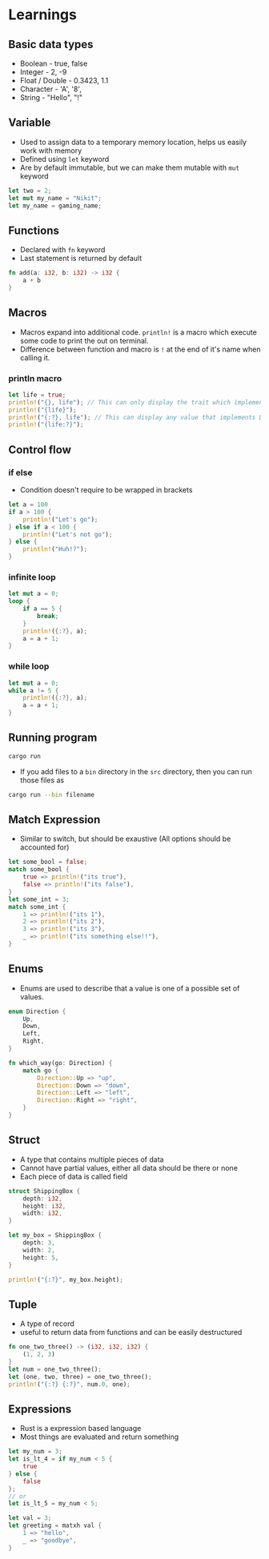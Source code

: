 # Learnings

## Basic data types
- Boolean - true, false
- Integer - 2, -9
- Float / Double - 0.3423, 1.1
- Character - 'A', '8',
- String - "Hello", "!"

## Variable
- Used to assign data to a temporary memory location, helps us easily work with memory
- Defined using `let` keyword
- Are by default immutable, but we can make them mutable with `mut` keyword
```rust
let two = 2;
let mut my_name = "Nikit";
let my_name = gaming_name;
```

## Functions
- Declared with `fn` keyword
- Last statement is returned by default
```rust
fn add(a: i32, b: i32) -> i32 {
    a + b
}
```

## Macros
- Macros expand into additional code. `println!` is a macro which execute some code to print the out on terminal.
- Difference between function and macro is `!` at the end of it's name when calling it.

### println macro
```rust
let life = true;
println!("{}, life"); // This can only display the trait which implements Display trait
println!("{life}");
println!("{:?}, life"); // This can display any value that implements Debug trait
println!("{life:?}");
```

## Control flow

### if else
- Condition doesn't require to be wrapped in brackets
```rust
let a = 100
if a > 100 {
    println!("Let's go");
} else if a < 100 {
    println!("Let's not go");
} else {
    println!("Huh!?");
}
```

### infinite loop
```rust
let mut a = 0;
loop {
    if a == 5 {
        break;
    }
    println!({:?}, a);
    a = a + 1;
}
```

### while loop
```rust
let mut a = 0;
while a != 5 {
    println!({:?}, a);
    a = a + 1;
}
```

## Running program
```bash
cargo run
```

- If you add files to a `bin` directory in the `src` directory, then you can run those files as
```bash
cargo run --bin filename
```

## Match Expression
- Similar to switch, but should be exaustive (All options should be accounted for)
```rust
let some_bool = false;
match some_bool {
    true => println!("its true"),
    false => println!("its false"),
}
let some_int = 3;
match some_int {
    1 => println!("its 1"),
    2 => println!("its 2"),
    3 => println!("its 3"),
    _ => println!("its something else!!"),
}
```

## Enums
- Enums are used to describe that a value is one of a possible set of values.
```rust
enum Direction {
    Up,
    Down,
    Left,
    Right,
}

fn which_way(go: Direction) {
    match go {  
        Direction::Up => "up",
        Direction::Down => "down",
        Direction::Left => "left",
        Direction::Right => "right",
    }
}
```

## Struct
- A type that contains multiple pieces of data
- Cannot have partial values, either all data should be there or none
- Each piece of data is called field
```rust
struct ShippingBox {
    depth: i32,
    height: i32,
    width: i32,
}

let my_box = ShippingBox {
    depth: 3,
    width: 2,
    height: 5,
}

println!("{:?}", my_box.height);
```

## Tuple
- A type of record
- useful to return data from functions and can be easily destructured
```rust
fn one_two_three() -> (i32, i32, i32) {
    (1, 2, 3)
}
let num = one_two_three();
let (one, two, three) = one_two_three();
println!("{:?} {:?}", num.0, one);
```

## Expressions
- Rust is a expression based language
- Most things are evaluated and return something
```rust
let my_num = 3;
let is_lt_4 = if my_num < 5 {
    true
} else {
    false
};
// or
let is_lt_5 = my_num < 5;

let val = 3;
let greeting = matxh val {
    1 => "hello",
    _ => "goodbye",
}
```

